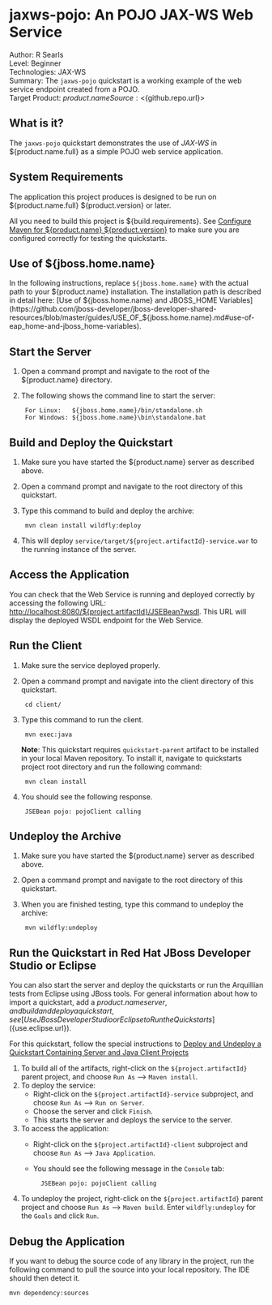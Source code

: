 # jaxws-pojo: An POJO JAX-WS Web Service

Author: R Searls  
Level: Beginner  
Technologies: JAX-WS  
Summary: The `jaxws-pojo` quickstart is a working example of the web service endpoint created from a POJO.  
Target Product: ${product.name}  
Source: <${github.repo.url}>  

## What is it?

The `jaxws-pojo` quickstart demonstrates the use of *JAX-WS* in ${product.name.full} as a simple POJO web service application.

## System Requirements

The application this project produces is designed to be run on ${product.name.full} ${product.version} or later.

All you need to build this project is ${build.requirements}. See [Configure Maven for ${product.name} ${product.version}](https://github.com/jboss-developer/jboss-developer-shared-resources/blob/master/guides/CONFIGURE_MAVEN_JBOSS_EAP7.md#configure-maven-to-build-and-deploy-the-quickstarts) to make sure you are configured correctly for testing the quickstarts.


## Use of ${jboss.home.name}

In the following instructions, replace `${jboss.home.name}` with the actual path to your ${product.name} installation. The installation path is described in detail here: [Use of ${jboss.home.name} and JBOSS_HOME Variables](https://github.com/jboss-developer/jboss-developer-shared-resources/blob/master/guides/USE_OF_${jboss.home.name}.md#use-of-eap_home-and-jboss_home-variables).


## Start the Server

1. Open a command prompt and navigate to the root of the ${product.name} directory.
2. The following shows the command line to start the server:

        For Linux:   ${jboss.home.name}/bin/standalone.sh
        For Windows: ${jboss.home.name}\bin\standalone.bat


## Build and Deploy the Quickstart

1. Make sure you have started the ${product.name} server as described above.
2. Open a command prompt and navigate to the root directory of this quickstart.
3. Type this command to build and deploy the archive:

        mvn clean install wildfly:deploy

4. This will deploy `service/target/${project.artifactId}-service.war` to the running instance of the server.

## Access the Application

You can check that the Web Service is running and deployed correctly by accessing the following URL: <http://localhost:8080/${project.artifactId}/JSEBean?wsdl>. This URL will display the deployed WSDL endpoint for the Web Service.

## Run the Client
1. Make sure the service deployed properly.
2. Open a command prompt and navigate into the client directory of this quickstart.

        cd client/

3. Type this command to run the client.

        mvn exec:java        
    __Note__: This quickstart requires `quickstart-parent` artifact to be installed in your local Maven repository.
    To install it, navigate to quickstarts project root directory and run the following command:

        mvn clean install


4. You should see the following response.

        JSEBean pojo: pojoClient calling


## Undeploy the Archive

1. Make sure you have started the ${product.name} server as described above.
2. Open a command prompt and navigate to the root directory of this quickstart.
3. When you are finished testing, type this command to undeploy the archive:

        mvn wildfly:undeploy


## Run the Quickstart in Red Hat JBoss Developer Studio or Eclipse

You can also start the server and deploy the quickstarts or run the Arquillian tests from Eclipse using JBoss tools. For general information about how to import a quickstart, add a ${product.name} server, and build and deploy a quickstart, see [Use JBoss Developer Studio or Eclipse to Run the Quickstarts](${use.eclipse.url}).

For this quickstart, follow the special instructions to [Deploy and Undeploy a Quickstart Containing Server and Java Client Projects](https://github.com/jboss-developer/jboss-developer-shared-resources/blob/master/guides/USE_JBDS.md#deploy-and-undeploy-a-quickstart-containing-server-and-java-client-projects)

1. To build all of the artifacts, right-click on the `${project.artifactId}` parent project, and choose `Run As` --> `Maven install`.
2. To deploy the service:
    * Right-click on the `${project.artifactId}-service` subproject, and choose `Run As` --> `Run on Server`.
    * Choose the server and click `Finish`.
    * This starts the server and deploys the service to the server.
3. To access the application:
    * Right-click on the `${project.artifactId}-client` subproject and choose `Run As` --> `Java Application`.
    * You should see the following message in the `Console` tab:

            JSEBean pojo: pojoClient calling
4. To undeploy the project, right-click on the `${project.artifactId}` parent project and choose `Run As` --> `Maven build`. Enter `wildfly:undeploy` for the `Goals` and click `Run`.

## Debug the Application

If you want to debug the source code of any library in the project, run the following command to pull the source into your local repository. The IDE should then detect it.

    mvn dependency:sources
